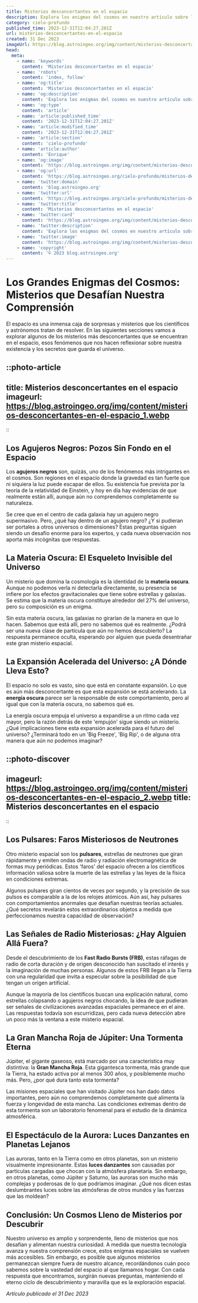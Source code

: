 ```yaml
---
title: Misterios desconcertantes en el espacio
description: Explora los enigmas del cosmos en nuestro artículo sobre los misterios espaciales más desconcertantes que desafían la comprensión astronómica actual.
category: cielo-profundo
published_time: 2023-12-31T12:04:27.201Z
url: misterios-desconcertantes-en-el-espacio
created: 31 Dec 2023
imageUrl: https://blog.astroingeo.org/img/content/misterios-desconcertantes-en-el-espacio_1.webp
head:
  meta:
    - name: 'keywords'
      content: 'Misterios desconcertantes en el espacio'
    - name: 'robots'
      content: 'index, follow'
    - name: 'og:title'
      content: 'Misterios desconcertantes en el espacio'
    - name: 'og:description'
      content: 'Explora los enigmas del cosmos en nuestro artículo sobre los misterios espaciales más desconcertantes que desafían la comprensión astronómica actual.'
    - name: 'og:type'
      content: 'article'
    - name: 'article:published_time'
      content: '2023-12-31T12:04:27.201Z'
    - name: 'article:modified_time'
      content: '2023-12-31T12:04:27.201Z'
    - name: 'article:section'
      content: 'cielo-profundo'
    - name: 'article:author'
      content: 'Enrique'
    - name: 'og:image'
      content: 'https://blog.astroingeo.org/img/content/misterios-desconcertantes-en-el-espacio_1.webp'
    - name: 'og:url'
      content: 'https://blog.astroingeo.org/cielo-profundo/misterios-desconcertantes-en-el-espacio'
    - name: 'twitter:domain'
      content: 'blog.astroingeo.org'
    - name: 'twitter:url'
      content: 'https://blog.astroingeo.org/cielo-profundo/misterios-desconcertantes-en-el-espacio'
    - name: 'twitter:title'
      content: 'Misterios desconcertantes en el espacio'
    - name: 'twitter:card'
      content: 'https://blog.astroingeo.org/img/content/misterios-desconcertantes-en-el-espacio_1.webp'
    - name: 'twitter:description'
      content: 'Explora los enigmas del cosmos en nuestro artículo sobre los misterios espaciales más desconcertantes que desafían la comprensión astronómica actual.'
    - name: 'twitter:image'
      content: 'https://blog.astroingeo.org/img/content/misterios-desconcertantes-en-el-espacio_1.webp'
    - name: 'copyright'
      content: '© 2023 blog.astroingeo.org'
---
```

# Los Grandes Enigmas del Cosmos: Misterios que Desafían Nuestra Comprensión

El espacio es una inmensa caja de sorpresas y misterios que los científicos y astrónomos tratan de resolver. En las siguientes secciones vamos a explorar algunos de los misterios más desconcertantes que se encuentran en el espacio, esos fenómenos que nos hacen reflexionar sobre nuestra existencia y los secretos que guarda el universo.

::photo-article
---
title: Misterios desconcertantes en el espacio
imageurl: https://blog.astroingeo.org/img/content/misterios-desconcertantes-en-el-espacio_1.webp
---
::

## Los Agujeros Negros: Pozos Sin Fondo en el Espacio

Los **agujeros negros** son, quizás, uno de los fenómenos más intrigantes en el cosmos. Son regiones en el espacio donde la gravedad es tan fuerte que ni siquiera la luz puede escapar de ellos. Su existencia fue prevista por la teoría de la relatividad de Einstein, y hoy en día hay evidencias de que realmente están allí, aunque aún no comprendemos completamente su naturaleza.

Se cree que en el centro de cada galaxia hay un agujero negro supermasivo. Pero, ¿qué hay dentro de un agujero negro? ¿Y si pudieran ser portales a otros universos o dimensiones? Estas preguntas siguen siendo un desafío enorme para los expertos, y cada nueva observación nos aporta más incógnitas que respuestas.

## La Materia Oscura: El Esqueleto Invisible del Universo

Un misterio que domina la cosmología es la identidad de la **materia oscura**. Aunque no podemos verla ni detectarla directamente, su presencia se infiere por los efectos gravitacionales que tiene sobre estrellas y galaxias. Se estima que la materia oscura constituye alrededor del 27% del universo, pero su composición es un enigma.

Sin esta materia oscura, las galaxias no girarían de la manera en que lo hacen. Sabemos que está allí, pero no sabemos qué es realmente. ¿Podrá ser una nueva clase de partícula que aún no hemos descubierto? La respuesta permanece oculta, esperando por alguien que pueda desentrañar este gran misterio espacial.

## La Expansión Acelerada del Universo: ¿A Dónde Lleva Esto?

El espacio no solo es vasto, sino que está en constante expansión. Lo que es aún más desconcertante es que esta expansión se está acelerando. La **energía oscura** parece ser la responsable de este comportamiento, pero al igual que con la materia oscura, no sabemos qué es.

La energía oscura empuja el universo a expandirse a un ritmo cada vez mayor, pero la razón detrás de este 'empujón' sigue siendo un misterio. ¿Qué implicaciones tiene esta expansión acelerada para el futuro del universo? ¿Terminará todo en un 'Big Freeze', 'Big Rip', o de alguna otra manera que aún no podemos imaginar?


::photo-discover
---
imageurl: https://blog.astroingeo.org/img/content/misterios-desconcertantes-en-el-espacio_2.webp
title: Misterios desconcertantes en el espacio
---
::

## Los Pulsares: Faros Misteriosos de Neutrones

Otro misterio espacial son los **pulsares**, estrellas de neutrones que giran rápidamente y emiten ondas de radio y radiación electromagnética de formas muy periódicas. Estos 'faros' del espacio ofrecen a los científicos información valiosa sobre la muerte de las estrellas y las leyes de la física en condiciones extremas.

Algunos pulsares giran cientos de veces por segundo, y la precisión de sus pulsos es comparable a la de los relojes atómicos. Aún así, hay pulsares con comportamientos anormales que desafían nuestras teorías actuales. ¿Qué secretos revelarán estos extraordinarios objetos a medida que perfeccionamos nuestra capacidad de observación?

## Las Señales de Radio Misteriosas: ¿Hay Alguien Allá Fuera?

Desde el descubrimiento de los **Fast Radio Bursts (FRB)**, estas ráfagas de radio de corta duración y de origen desconocido han suscitado el interés y la imaginación de muchas personas. Algunos de estos FRB llegan a la Tierra con una regularidad que invita a especular sobre la posibilidad de que tengan un origen artificial.

Aunque la mayoría de los científicos buscan una explicación natural, como estrellas colapsando o agujeros negros chocando, la idea de que pudieran ser señales de civilizaciones avanzadas espaciales permanece en el aire. Las respuestas todavía son escurridizas, pero cada nueva detección abre un poco más la ventana a este misterio espacial.

## La Gran Mancha Roja de Júpiter: Una Tormenta Eterna

Júpiter, el gigante gaseoso, está marcado por una característica muy distintiva: la **Gran Mancha Roja**. Esta gigantesca tormenta, más grande que la Tierra, ha estado activa por al menos 300 años, y posiblemente mucho más. Pero, ¿por qué dura tanto esta tormenta?

Las misiones espaciales que han visitado Júpiter nos han dado datos importantes, pero aún no comprendemos completamente qué alimenta la fuerza y longevidad de esta mancha. Las condiciones extremas dentro de esta tormenta son un laboratorio fenomenal para el estudio de la dinámica atmosférica.

## El Espectáculo de la Aurora: Luces Danzantes en Planetas Lejanos

Las auroras, tanto en la Tierra como en otros planetas, son un misterio visualmente impresionante. Estas **luces danzantes** son causadas por partículas cargadas que chocan con la atmósfera planetaria. Sin embargo, en otros planetas, como Júpiter y Saturno, las auroras son mucho más complejas y poderosas de lo que podríamos imaginar. ¿Qué nos dicen estas deslumbrantes luces sobre las atmósferas de otros mundos y las fuerzas que las moldean?

## Conclusión: Un Cosmos Lleno de Misterios por Descubrir

Nuestro universo es amplio y sorprendente, lleno de misterios que nos desafían y alimentan nuestra curiosidad. A medida que nuestra tecnología avanza y nuestra comprensión crece, estos enigmas espaciales se vuelven más accesibles. Sin embargo, es posible que algunos misterios permanezcan siempre fuera de nuestro alcance, recordándonos cuán poco sabemos sobre la vastedad del espacio al que llamamos hogar. Con cada respuesta que encontramos, surgirán nuevas preguntas, manteniendo el eterno ciclo de descubrimiento y maravilla que es la exploración espacial.

_Artículo publicado el 31 Dec 2023_